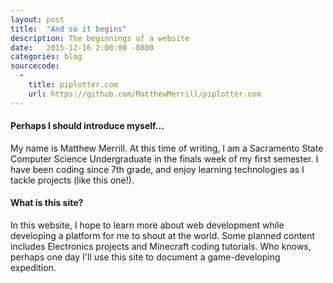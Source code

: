 ```yaml
---
layout: post
title:  "And so it begins"
description: The beginnings of a website
date:   2015-12-16 2:00:00 -0800
categories: blog
sourcecode:
  - 
    title: piplotter.com
    url: https://github.com/MatthewMerrill/piplotter.com
---
```

<h4>Perhaps I should introduce myself...</h4>
My name is Matthew Merrill. At this time of writing, I am a Sacramento State Computer Science Undergraduate in the finals week of my first semester.
I have been coding since 7th grade, and enjoy learning technologies as I tackle projects (like this one!).

<h4>What is this site?</h4>
In this website, I hope to learn more about web development while developing a platform for me to shout at the world.
Some planned content includes Electronics projects and Minecraft coding tutorials.
Who knows, perhaps one day I'll use this site to document a game-developing expedition.